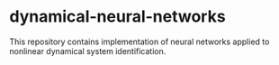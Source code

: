# dynamical-neural-networks

This repository contains implementation of neural networks applied to nonlinear dynamical system identification. 
